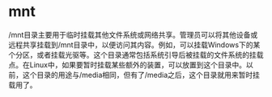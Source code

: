 # mnt

/mnt目录主要用于临时挂载其他文件系统或网络共享。管理员可以将其他设备或远程共享挂载到/mnt目录中，以便访问其内容。例如，可以挂载Windows下的某个分区，或者挂载光驱等。这个目录通常包括系统引导后被挂载的文件系统的挂载点。在Linux中，如果要暂时挂载某些额外的装置，可以放置到这个目录中。以前，这个目录的用途与/media相同，但有了/media之后，这个目录就用来暂时挂载用了。
